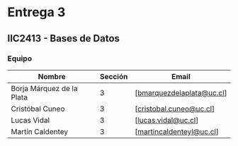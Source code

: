 # Entrega 3
## IIC2413 - Bases de Datos

### Equipo
Nombre              | Sección | Email
------------------- | ------- | ---------------------
Borja Márquez de la Plata | 3 | [bmarquezdelaplata@uc.cl]
Cristóbal Cuneo       | 3       | [cristobal.cuneo@uc.cl]
Lucas Vidal    | 3       | [lucas.vidal@uc.cl]
Martín Caldentey         | 3       | [martincaldenteyl@uc.cl]


